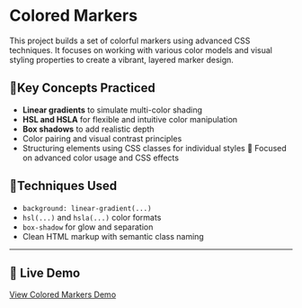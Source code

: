 # Colored Markers

This project builds a set of colorful markers using advanced CSS techniques. It focuses on working with various color models and visual styling properties to create a vibrant, layered marker design.

## 🎯Key Concepts Practiced

- **Linear gradients** to simulate multi-color shading
- **HSL and HSLA** for flexible and intuitive color manipulation
- **Box shadows** to add realistic depth
- Color pairing and visual contrast principles
- Structuring elements using CSS classes for individual styles
🎨 Focused on advanced color usage and CSS effects  

## 🧪Techniques Used

- `background: linear-gradient(...)`
- `hsl(...)` and `hsla(...)` color formats
- `box-shadow` for glow and separation
- Clean HTML markup with semantic class naming

---

## 🔗 Live Demo  
[View Colored Markers Demo](https://malleswari-jonnadula.github.io/Web-dev-projects/colored-markers/)

